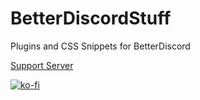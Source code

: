 # BetterDiscordStuff

Plugins and CSS Snippets for BetterDiscord

[Support Server](https://discord.gg/fRbsqH87Av)

[![ko-fi](https://ko-fi.com/img/githubbutton_sm.svg)](https://ko-fi.com/neodymium7)
